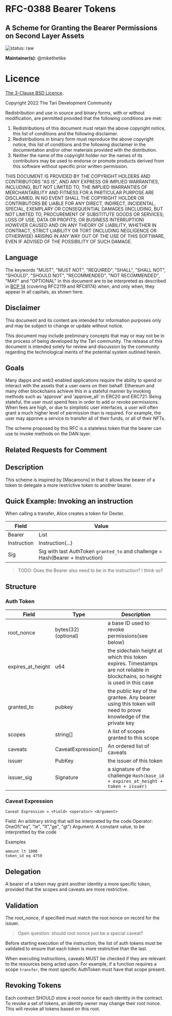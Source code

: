 # RFC-0388 Bearer Tokens

## A Scheme for Granting the Bearer Permissions on Second Layer Assets

![status: raw](theme/images/status-raw.svg)

**Maintainer(s)**: @mikethetike

# Licence

[ The 3-Clause BSD Licence](https://opensource.org/licenses/BSD-3-Clause).

Copyright 2022 The Tari Development Community

Redistribution and use in source and binary forms, with or without modification, are permitted provided that the
following conditions are met:

1. Redistributions of this document must retain the above copyright notice, this list of conditions and the following
   disclaimer.
2. Redistributions in binary form must reproduce the above copyright notice, this list of conditions and the following
   disclaimer in the documentation and/or other materials provided with the distribution.
3. Neither the name of the copyright holder nor the names of its contributors may be used to endorse or promote products
   derived from this software without specific prior written permission.

THIS DOCUMENT IS PROVIDED BY THE COPYRIGHT HOLDERS AND CONTRIBUTORS "AS IS", AND ANY EXPRESS OR IMPLIED WARRANTIES,
INCLUDING, BUT NOT LIMITED TO, THE IMPLIED WARRANTIES OF MERCHANTABILITY AND FITNESS FOR A PARTICULAR PURPOSE ARE
DISCLAIMED. IN NO EVENT SHALL THE COPYRIGHT HOLDER OR CONTRIBUTORS BE LIABLE FOR ANY DIRECT, INDIRECT, INCIDENTAL,
SPECIAL, EXEMPLARY OR CONSEQUENTIAL DAMAGES (INCLUDING, BUT NOT LIMITED TO, PROCUREMENT OF SUBSTITUTE GOODS OR
SERVICES; LOSS OF USE, DATA OR PROFITS; OR BUSINESS INTERRUPTION) HOWEVER CAUSED AND ON ANY THEORY OF LIABILITY,
WHETHER IN CONTRACT, STRICT LIABILITY OR TORT (INCLUDING NEGLIGENCE OR OTHERWISE) ARISING IN ANY WAY OUT OF THE USE OF
THIS SOFTWARE, EVEN IF ADVISED OF THE POSSIBILITY OF SUCH DAMAGE.

## Language

The keywords "MUST", "MUST NOT", "REQUIRED", "SHALL", "SHALL NOT", "SHOULD", "SHOULD NOT", "RECOMMENDED", 
"NOT RECOMMENDED", "MAY" and "OPTIONAL" in this document are to be interpreted as described in 
[BCP 14](https://tools.ietf.org/html/bcp14) (covering RFC2119 and RFC8174) when, and only when, they appear in all capitals, as 
shown here.

## Disclaimer

This document and its content are intended for information purposes only and may be subject to change or update
without notice.

This document may include preliminary concepts that may or may not be in the process of being developed by the Tari
community. The release of this document is intended solely for review and discussion by the community regarding the
technological merits of the potential system outlined herein.

## Goals

Many dapps and web3 enabled applications require the ability to spend or interact with the assets
that a user owns on their behalf. Ethereum and many other blockchains achieve this in a stateful
manner by invoking methods such as 'approve' and 'approve_all' in ERC20 and ERC721. Being stateful, 
the user must spend fees in order to add or revoke permissions. When fees are high, or due to 
simplistic user interfaces, a user will often grant a much higher level of permission than is required. 
For example, the user may approve a service to transfer all of their funds, or all of their NFTs.

The scheme proposed by this RFC is a stateless token that the bearer can use to invoke methods on the 
DAN layer.

## Related Requests for Comment

## Description

This scheme is inspired by [Macaroons] in that it allows the bearer of a token to delegate a more restrictive token to
another bearer. 

## Quick Example: Invoking an instruction

When calling a transfer, Alice creates a token for Dexter. 

| Field | Value |
| ---| --- |
| Bearer | List<AuthToken> |
| Instruction | Instruction(...) |
| Sig | Sig with last AuthToken `granted_to` and challenge = Hash(Bearer + Instruction) |

> TODO: Does the Bearer also need to be in the instruction? I think so?

## Structure

### Auth Token

| Field | Type | Description |
| --- | --- | --- |
| root_nonce | bytes(32) (optional) | a base ID used to revoke permissions(see below)  | 
| expires_at_height | u64 | the sidechain height at which this token expires. Timestamps are not reliable in blockchains, so height is used in this case |
| granted_to | pubkey | the public key of the grantee. Any bearer using this token will need to prove knowledge of the private key |
| scopes | string[] | A list of scopes granted to this scope |
| caveats | CaveatExpression[] | An ordered list of caveats |
| issuer | PubKey | the issuer of this token |
| issuer_sig | Signature | a signature of the challenge `Hash(base_id + expires_at_height + token + issuer)` |

### Caveat Expression

``` 
Caveat Expression = <Field> <operator> <Argument>
```

Field: An arbitrary string that will be interpreted by the code
Operator: OneOf("eq", "le", "lt","ge", "gt")
Argument: A constant value, to be interpretted by the code

Examples
```
amount lt 1000
token_id eq 4759
```

## Delegation

A bearer of a token may grant another identity a more specific token, provided that the scopes and caveats are more restrictive.


## Validation

The root_nonce, if specified must match the root nonce on record for the issuer.
> Open question: should root nonce just be a special caveat?

Before starting execution of the instruction, the list of auth tokens must be validated to ensure that each token is more restrictive than
the last.

When executing instructions, caveats MUST be checked if they are relevant to the resources being acted upon. 
For example, if a function requires a scope `transfer`, the most specific AuthToken must have that scope present.



## Revoking Tokens
Each contract SHOULD store a root nonce for each identity in the contract. To revoke a set of tokens, an identity owner
may change their root nonce. This will revoke all tokens based on this root.
